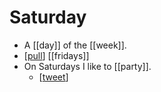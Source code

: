 # Saturday

- A [[day]] of the [[week]].
- [[pull]] [[fridays]]
- On Saturdays I like to [[party]].
  - [[tweet]]


[//begin]: # "Autogenerated link references for markdown compatibility"
[pull]: pull "Pull"
[tweet]: tweet "Tweet"
[//end]: # "Autogenerated link references"